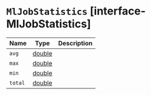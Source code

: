 # `MlJobStatistics` [interface-MlJobStatistics]

| Name | Type | Description |
| - | - | - |
| `avg` | [double](./double.md) | &nbsp; |
| `max` | [double](./double.md) | &nbsp; |
| `min` | [double](./double.md) | &nbsp; |
| `total` | [double](./double.md) | &nbsp; |
